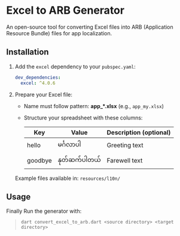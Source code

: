 # Excel to ARB Generator

An open-source tool for converting Excel files into ARB (Application Resource Bundle) files for app localization.

## Installation
1. Add the `excel` dependency to your `pubspec.yaml`:
    ```yaml
    dev_dependencies:
      excel: ^4.0.6
    ```

2. Prepare your Excel file:
   - Name must follow pattern: **app_*.xlsx** (e.g., `app_my.xlsx`)
   - Structure your spreadsheet with these columns:
   
     | Key     | Value       | Description (optional) |
     |---------|-------------|------------------------|
     | hello   | မင်္ဂလာပါ  | Greeting text         |
     | goodbye | နုတ်ဆက်ပါတယ် | Farewell text         |

   Example files available in: `resources/l10n/`


## Usage
Finally Run the generator with:

> `dart convert_excel_to_arb.dart <source directory> <target directory>`



